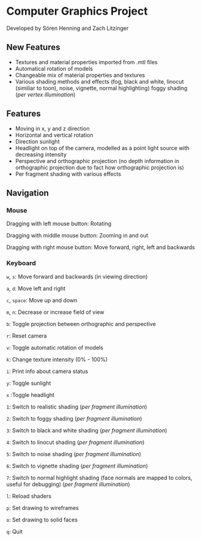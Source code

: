 # Computer Graphics Project

Developed by Sören Henning and Zach Litzinger

## New Features

* Textures and material properties imported from .mtl files
* Automatical rotation of models
* Changeable mix of material properties and textures
* Various shading methods and effects (fog, black and white, linocut (similiar to toon), noise, vignette, normal highlighting)
foggy shading (*per vertex illumination*)

## Features

* Moving in x, y and z direction
* Horizontal and vertical rotation
* Direction sunlight
* Headlight on top of the camera, modelled as a point light source with decreasing intensity
* Perspective and orthographic projection (no depth information in orthographic projection due to fact how orthographic projection is)
* Per fragment shading with various effects

## Navigation

### Mouse

Dragging with left mouse button: Rotating

Dragging with middle mouse button: Zooming in and out

Dragging with right mouse button: Move forward, right, left and backwards

### Keyboard

`w`, `s`: Move forward and backwards (in viewing direction)

`a`, `d`: Move left and right

`c`, `space`: Move up and down

`m`, `n`: Decrease or increase field of view

`b`: Toggle projection between orthographic and perspective

`r`: Reset camera

`v`: Toggle automatic rotation of models

`k`: Change texture intensity (0% - 100%)

`i`: Print info about camera status

`y`: Toggle sunlight

`x` :Toggle headlight

`1`: Switch to realistic shading (*per fragment illumination*)

`2`: Switch to foggy shading (*per fragment illumination*)

`3`: Switch to black and white shading (*per fragment illumination*)

`4`: Switch to linocut shading (*per fragment illumination*)

`5`: Switch to noise shading (*per fragment illumination*)

`6`: Switch to vignette shading (*per fragment illumination*)

`7`: Switch to normal highlight shading (face normals are mapped to colors, useful for debugging) (*per fragment illumination*)

`l`: Reload shaders

`p`: Set drawing to wireframes

`o`: Set drawing to solid faces

`q`: Quit
